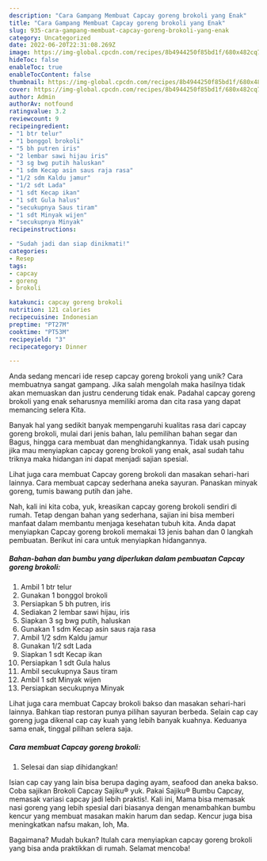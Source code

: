 ```yaml
---
description: "Cara Gampang Membuat Capcay goreng brokoli yang Enak"
title: "Cara Gampang Membuat Capcay goreng brokoli yang Enak"
slug: 935-cara-gampang-membuat-capcay-goreng-brokoli-yang-enak
category: Uncategorized
date: 2022-06-20T22:31:08.269Z
image: https://img-global.cpcdn.com/recipes/8b4944250f85bd1f/680x482cq70/capcay-goreng-brokoli-foto-resep-utama.jpg
hideToc: false
enableToc: true
enableTocContent: false
thumbnail: https://img-global.cpcdn.com/recipes/8b4944250f85bd1f/680x482cq70/capcay-goreng-brokoli-foto-resep-utama.jpg
cover: https://img-global.cpcdn.com/recipes/8b4944250f85bd1f/680x482cq70/capcay-goreng-brokoli-foto-resep-utama.jpg
author: Admin
authorAv: notfound
ratingvalue: 3.2
reviewcount: 9
recipeingredient:
- "1 btr telur"
- "1 bonggol brokoli"
- "5 bh putren iris"
- "2 lembar sawi hijau iris"
- "3 sg bwg putih haluskan"
- "1 sdm Kecap asin saus raja rasa"
- "1/2 sdm Kaldu jamur"
- "1/2 sdt Lada"
- "1 sdt Kecap ikan"
- "1 sdt Gula halus"
- "secukupnya Saus tiram"
- "1 sdt Minyak wijen"
- "secukupnya Minyak"
recipeinstructions:

- "Sudah jadi dan siap dinikmati!"
categories:
- Resep
tags:
- capcay
- goreng
- brokoli

katakunci: capcay goreng brokoli 
nutrition: 121 calories
recipecuisine: Indonesian
preptime: "PT27M"
cooktime: "PT53M"
recipeyield: "3"
recipecategory: Dinner

---
```





Anda sedang mencari ide resep capcay goreng brokoli yang unik? Cara membuatnya sangat gampang. Jika salah mengolah maka hasilnya tidak akan memuaskan dan justru cenderung tidak enak. Padahal capcay goreng brokoli yang enak seharusnya memiliki aroma dan cita rasa yang dapat memancing selera Kita.





Banyak hal yang sedikit banyak mempengaruhi kualitas rasa dari capcay goreng brokoli, mulai dari jenis bahan, lalu pemilihan bahan segar dan Bagus, hingga cara membuat dan menghidangkannya. Tidak usah pusing jika mau menyiapkan capcay goreng brokoli yang enak,      asal sudah tahu triknya maka hidangan ini dapat menjadi sajian spesial.














Lihat juga cara membuat Capcay goreng brokoli dan masakan sehari-hari lainnya. Cara membuat capcay sederhana aneka sayuran. Panaskan minyak goreng, tumis bawang putih dan jahe.






Nah, kali ini kita coba, yuk, kreasikan capcay goreng brokoli sendiri di rumah. Tetap dengan bahan yang sederhana, sajian ini bisa memberi manfaat dalam membantu menjaga kesehatan tubuh kita. Anda dapat menyiapkan Capcay goreng brokoli memakai 13 jenis bahan dan 0 langkah pembuatan. Berikut ini cara untuk menyiapkan hidangannya.

<!--inarticleads1-->

##### Bahan-bahan dan bumbu yang diperlukan dalam pembuatan Capcay goreng brokoli:

1. Ambil 1 btr telur
1. Gunakan 1 bonggol brokoli
1. Persiapkan 5 bh putren, iris
1. Sediakan 2 lembar sawi hijau, iris
1. Siapkan 3 sg bwg putih, haluskan
1. Gunakan 1 sdm Kecap asin saus raja rasa
1. Ambil 1/2 sdm Kaldu jamur
1. Gunakan 1/2 sdt Lada
1. Siapkan 1 sdt Kecap ikan
1. Persiapkan 1 sdt Gula halus
1. Ambil secukupnya Saus tiram
1. Ambil 1 sdt Minyak wijen
1. Persiapkan secukupnya Minyak


Lihat juga cara membuat Capcay brokoli bakso dan masakan sehari-hari lainnya. Bahkan tiap restoran punya pilihan sayuran berbeda. Selain cap cay goreng juga dikenal cap cay kuah yang lebih banyak kuahnya. Keduanya sama enak, tinggal pilihan selera saja. 

<!--inarticleads2-->

##### Cara membuat Capcay goreng brokoli:


1. Selesai dan siap dihidangkan!

Isian cap cay yang lain bisa berupa daging ayam, seafood dan aneka bakso. Coba sajikan Brokoli Capcay Sajiku® yuk. Pakai Sajiku® Bumbu Capcay, memasak variasi capcay jadi lebih praktis!. Kali ini, Mama bisa memasak nasi goreng yang lebih spesial dari biasanya dengan menambahkan bumbu kencur yang membuat masakan makin harum dan sedap. Kencur juga bisa meningkatkan nafsu makan, loh, Ma. 

Bagaimana? Mudah bukan? Itulah cara menyiapkan capcay goreng brokoli yang bisa anda praktikkan di rumah. Selamat mencoba!
